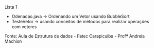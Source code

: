 Lista 1 

* Odenacao.java -> Ordenando um Vetor usando BubbleSort
* TesteVetor -> usando conceitos de métodos para realizar operações com vetores

Fonte: Aula de Estrutura de dados - Fatec Carapicuiba - Profª Andreia Machion

